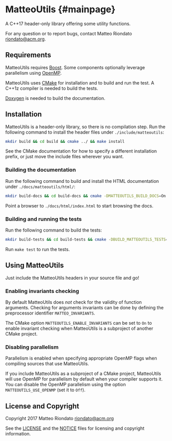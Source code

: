 # MatteoUtils {#mainpage}

A C++17 header-only library offering some utility functions.

For any question or to report bugs, contact Matteo Riondato <riondato@acm.org>.

## Requirements

MatteoUtils requires [Boost][boost]. Some components optionally leverage
parallelism using [OpenMP][openmp].

MatteoUtils uses [CMake][cmake] for installation and to build and run the test.
A C++1z compiler is needed to build the tests.

[Doxygen][doxygen] is needed to build the documentation.

## Installation

MatteoUtils is a header-only library, so there is no compilation step. Run the
following command to install the header files under `./include/matteoutils`:

```sh
mkdir build && cd build && cmake ../ && make install
```

See the CMake documentation for how to specify a different installation prefix,
or just move the include files wherever you want.

### Building the documentation

Run the following command to build and install the HTML documentation under
`./docs/matteoutils/html/`:

```sh
mkdir build-docs && cd build-docs && cmake -DMATTEOUTILS_BUILD_DOCS=On ../ && make docs
```

Point a browser to `./docs/html/index.html` to start browsing the docs.

### Building and running the tests

Run the following command to build the tests:

```sh
mkdir build-tests && cd build-tests && cmake -DBUILD_MATTEOUTILS_TESTS=On ../ && make
```

Run `make test` to run the tests.

## Using MatteoUtils

Just include the MatteoUtils headers in your source file and go!

### Enabling invariants checking

By default MatteoUtils does _not_ check for the validity of function arguments.
Checking for arguments invariants can be done by defining the preprocessor
identifier `MATTEO_INVARIANTS`.

The CMake option `MATTEOUTILS_ENABLE_INVARIANTS` can be set to `On` to enable
invariant checking when MatteoUtils is a subproject of another CMake project.

### Disabling parallelism

Parallelism is enabled when specifying appropriate OpenMP flags when
compiling sources that use MatteoUtils.

If you include MatteoUtils as a subproject of a CMake project, MatteoUtils
will use OpenMP for parallelism by default when your compiler supports it. You
can disable the OpenMP parallelism using the option `MATTEOUTILS_USE_OPENMP`
(set it to `Off`).

## License and Copyright

Copyright 2017 Matteo Riondato <riondato@acm.org>

See the [LICENSE](./LICENSE) and the [NOTICE](./NOTICE) files for licensing and
copyright information.

[boost]: http://www.boost.org/
[cmake]: http://www.cmake.org/
[doxygen]: http://www.stack.nl/~dimitri/doxygen/
[openmp]: http://www.openmp.org/
